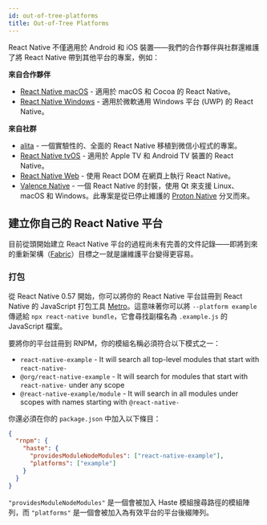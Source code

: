 ```yaml
---
id: out-of-tree-platforms
title: Out-of-Tree Platforms
---
```


React Native 不僅適用於 Android 和 iOS 裝置——我們的合作夥伴與社群還維護了將 React Native 帶到其他平台的專案，例如：

**來自合作夥伴**

- [React Native macOS](https://github.com/microsoft/react-native-macos) - 適用於 macOS 和 Cocoa 的 React Native。
- [React Native Windows](https://github.com/microsoft/react-native-windows) - 適用於微軟通用 Windows 平台 (UWP) 的 React Native。

**來自社群**

- [alita](https://github.com/areslabs/alita) - 一個實驗性的、全面的 React Native 移植到微信小程式的專案。
- [React Native tvOS](https://github.com/react-native-tvos/react-native-tvos) - 適用於 Apple TV 和 Android TV 裝置的 React Native。
- [React Native Web](https://github.com/necolas/react-native-web) - 使用 React DOM 在網頁上執行 React Native。
- [Valence Native](https://github.com/valence-native/valence-native) - 一個 React Native 的封裝，使用 Qt 來支援 Linux、macOS 和 Windows。此專案是從已停止維護的 [Proton Native](https://github.com/kusti8/proton-native) 分叉而來。

## 建立你自己的 React Native 平台

目前從頭開始建立 React Native 平台的過程尚未有完善的文件記錄——即將到來的重新架構（[Fabric](/blog/2018/06/14/state-of-react-native-2018)）目標之一就是讓維護平台變得更容易。

### 打包

從 React Native 0.57 開始，你可以將你的 React Native 平台註冊到 React Native 的 JavaScript 打包工具 [Metro](https://metrobundler.dev/)。這意味著你可以將 `--platform example` 傳遞給 `npx react-native bundle`，它會尋找副檔名為 `.example.js` 的 JavaScript 檔案。

要將你的平台註冊到 RNPM，你的模組名稱必須符合以下模式之一：

- `react-native-example` - It will search all top-level modules that start with `react-native-`
- `@org/react-native-example` - It will search for modules that start with `react-native-` under any scope
- `@react-native-example/module` - It will search in all modules under scopes with names starting with `@react-native-`

你還必須在你的 `package.json` 中加入以下條目：

```json
{
  "rnpm": {
    "haste": {
      "providesModuleNodeModules": ["react-native-example"],
      "platforms": ["example"]
    }
  }
}
```

`"providesModuleNodeModules"` 是一個會被加入 Haste 模組搜尋路徑的模組陣列，而 `"platforms"` 是一個會被加入為有效平台的平台後綴陣列。
